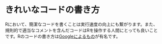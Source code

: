 # きれいなコードの書き方

Rにおいて、簡潔なコードを書くことは実行速度の向上にも繋がります。また、規則的で適当なコメントを含んだコードはRを操作する人間にとっても良いことです。Rのコードの書き方は[Googleによるもの](http://google-styleguide.googlecode.com/svn/trunk/Rguide.xml)が有名です。
